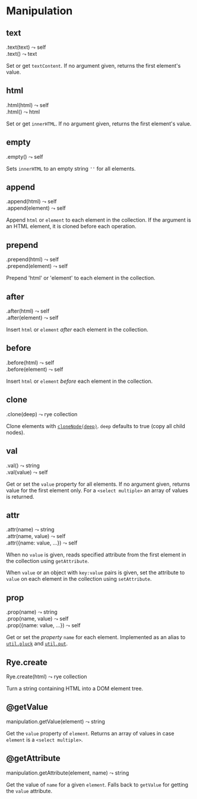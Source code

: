 Manipulation
==================

text
------------------
<div class="api">
    .text(text) <span>⤳ self</span><br>
    .text() <span>⤳ text</span>
</div>

Set or get `textContent`. If no argument given, returns the first element's value.


html
------------------
<div class="api">
    .html(html) <span>⤳ self</span><br>
    .html() <span>⤳ html</span>
</div>

Set or get `innerHTML`. If no argument given, returns the first element's value.


empty
------------------
<div class="api">
    .empty() <span>⤳ self</span>
</div>

Sets `innerHTML` to an empty string `''` for all elements.


append
------------------
<div class="api">
    .append(html) <span>⤳ self</span><br>
    .append(element) <span>⤳ self</span>
</div>

Append `html` or `element` to each element in the collection. If the argument is an HTML element, it is cloned before each operation.


prepend
------------------
<div class="api">
    .prepend(html) <span>⤳ self</span><br>
    .prepend(element) <span>⤳ self</span>
</div>

Prepend 'html' or 'element' to each element in the collection.


after
------------------
<div class="api">
    .after(html) <span>⤳ self</span><br>
    .after(element) <span>⤳ self</span>
</div>

Insert `html` or `element` *after* each element in the collection.


before
------------------
<div class="api">
    .before(html) <span>⤳ self</span><br>
    .before(element) <span>⤳ self</span>
</div>

Insert `html` or `element` *before* each element in the collection.


clone
------------------
<div class="api">
    .clone(deep) <span>⤳ rye collection</span>
</div>

Clone elements with [`cloneNode(deep)`](https://developer.mozilla.org/en-US/docs/DOM/Node.cloneNode). `deep` defaults to true (copy all child nodes). 


val
------------------
<div class="api">
    .val() <span>⤳ string</span><br>
    .val(value) <span>⤳ self</span>
</div>

Get or set the `value` property for all elements. If no argument given, returns value for the first element only. For a `<select multiple>` an array of values is returned.


attr
------------------
<div class="api">
    .attr(name) <span>⤳ string</span><br>
    .attr(name, value) <span>⤳ self</span><br>
    .attr({name: value, ...}) <span>⤳ self</span>
</div>

When no `value` is given, reads specified attribute from the first element in the collection using `getAttribute`. 

When `value` or an object with `key:value` pairs is given, set the attribute to `value` on each element in the collection using `setAttribute`.


prop
------------------
<div class="api">
    .prop(name) <span>⤳ string</span><br>
    .prop(name, value) <span>⤳ self</span><br>
    .prop({name: value, ...}) <span>⤳ self</span>
</div>

Get or set the *property* `name` for each element. Implemented as an alias to [`util.pluck`](#util-pluck) and [`util.put`](#util-put).


Rye.create
----------
<div class="api">
    Rye.create(html) <span>⤳ rye collection</span>
</div>

Turn a string containing HTML into a DOM element tree.

@getValue
------------------
<div class="api">
    manipulation.getValue(element) <span>⤳ string</span>
</div>

Get the `value` property of `element`. Returns an array of values in case `element` is a `<select multiple>`.


@getAttribute
------------------
<div class="api">
    manipulation.getAttribute(element, name) <span>⤳ string</span>
</div>

Get the value of `name` for a given `element`. Falls back to `getValue` for getting the `value` attribute.
